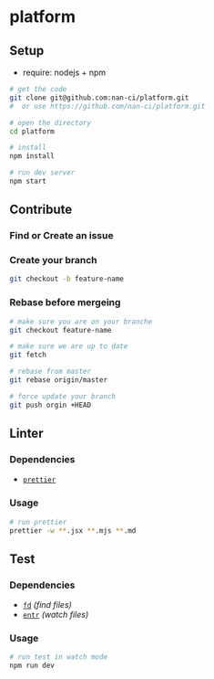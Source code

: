 # platform

## Setup

- require: nodejs + npm

```bash
# get the code
git clone git@github.com:nan-ci/platform.git
#  or use https://github.com/nan-ci/platform.git

# open the directory
cd platform

# install
npm install

# run dev server
npm start
```

## Contribute

### Find or Create an issue

### Create your branch

```bash
git checkout -b feature-name
```

### Rebase before mergeing

```bash
# make sure you are on your branche
git checkout feature-name

# make sure we are up to date
git fetch

# rebase from master
git rebase origin/master

# force update your branch
git push orgin +HEAD
```

## Linter

### Dependencies

- [`prettier`](https://github.com/prettier/prettier)

### Usage

```bash
# run prettier
prettier -w **.jsx **.mjs **.md
```

## Test

### Dependencies

- [`fd`](https://github.com/sharkdp/fd) _(find files)_
- [`entr`](https://github.com/eradman/entr) _(watch files)_

### Usage

```bash
# run test in watch mode
npm run dev
```
